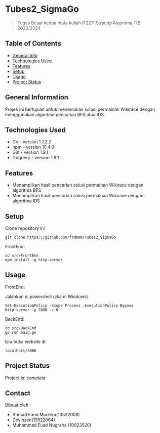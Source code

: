 # Tubes2_SigmaGo

> Tugas Besar kedua mata kuliah IF2211 Strategi Algoritma ITB 2023/2024

## Table of Contents

- [General Info](#general-information)
- [Technologies Used](#technologies-used)
- [Features](#features)
- [Setup](#setup)
- [Usage](#usage)
- [Project Status](#project-status)
<!-- * [License](#license) -->

## General Information

Projek ini bertujuan untuk menemukan solusi permainan Wikirace dengan menggunakan algoritma pencarian BFS atau IDS
## Technologies Used

- Go - version 1.22.2
- npm - version 10.4.0
- Gin - version 1.9.1
- Goquery - version 1.9.1

## Features

- Menampilkan hasil pencarian solusi permainan Wikirace dengan algoritma BFS
- Menampilkan hasil pencarian solusi permainan Wikirace dengan algoritma IDS


## Setup
Clone repository ini
```
git clone https://github.com/frdmmm/Tubes2_SigmaGo
```
FrontEnd:
```
cd src/FrontEnd
npm install -g http-server
```

## Usage
FrontEnd:

Jalankan di powershell (jika di Windows)
```
Set-ExecutionPolicy -Scope Process -ExecutionPolicy Bypass 
http-server -p 7000 -c-0
```

BackEnd:
```
cd src/BackEnd
go run main.go
```

lalu buka website di 
```
localhost/7000
```

## Project Status

Project is: _complete_

## Contact

Dibuat oleh

- Ahmad Farid Mudrika(13522008)
- Devinzen(13522064)
- Muhammad Fuad Nugraha (10023520)


<!-- Optional -->
<!-- ## License -->
<!-- This project is open source and available under the [... License](). -->

<!-- You don't have to include all sections - just the one's relevant to your project -->